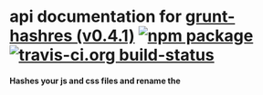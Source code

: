 # api documentation for  [grunt-hashres (v0.4.1)](https://github.com/luismahou/grunt-hashres)  [![npm package](https://img.shields.io/npm/v/npmdoc-grunt-hashres.svg?style=flat-square)](https://www.npmjs.org/package/npmdoc-grunt-hashres) [![travis-ci.org build-status](https://api.travis-ci.org/npmdoc/node-npmdoc-grunt-hashres.svg)](https://travis-ci.org/npmdoc/node-npmdoc-grunt-hashres)
#### Hashes your js and css files and rename the <script> and <link> declarations that refer to them in your html/php/etc files.

[![NPM](https://nodei.co/npm/grunt-hashres.png?downloads=true&downloadRank=true&stars=true)](https://www.npmjs.com/package/grunt-hashres)

- [https://npmdoc.github.io/node-npmdoc-grunt-hashres/build/apidoc.html](https://npmdoc.github.io/node-npmdoc-grunt-hashres/build/apidoc.html)

[![apidoc](https://npmdoc.github.io/node-npmdoc-grunt-hashres/build/screenCapture.buildCi.browser.%252Ftmp%252Fbuild%252Fapidoc.html.png)](https://npmdoc.github.io/node-npmdoc-grunt-hashres/build/apidoc.html)

![npmPackageListing](https://npmdoc.github.io/node-npmdoc-grunt-hashres/build/screenCapture.npmPackageListing.svg)

![npmPackageDependencyTree](https://npmdoc.github.io/node-npmdoc-grunt-hashres/build/screenCapture.npmPackageDependencyTree.svg)



# package.json

```json

{
    "author": {
        "name": "luismahou"
    },
    "bugs": {
        "url": "https://github.com/luismahou/grunt-hashres/issues"
    },
    "dependencies": {
        "wrench": "~1.4.2"
    },
    "description": "Hashes your js and css files and rename the <script> and <link> declarations that refer to them in your html/php/etc files.",
    "devDependencies": {
        "grunt": "0.4.1",
        "grunt-cli": "~0.1.6",
        "grunt-contrib-jshint": "~0.7",
        "grunt-vows": "0.3.1",
        "vows": "~0.7"
    },
    "directories": {},
    "dist": {
        "shasum": "73a5e8c76eb165402557218107d582f0a222548d",
        "tarball": "https://registry.npmjs.org/grunt-hashres/-/grunt-hashres-0.4.1.tgz"
    },
    "engines": {
        "node": ">= 0.8.0"
    },
    "homepage": "https://github.com/luismahou/grunt-hashres",
    "keywords": [
        "gruntplugin",
        "grunt",
        "revision",
        "rev",
        "hash"
    ],
    "licenses": [
        {
            "type": "MIT",
            "url": "https://github.com/luismahou/grunt-hashres/blob/master/LICENSE-MIT"
        }
    ],
    "main": "Gruntfile.js",
    "maintainers": [
        {
            "name": "luismahou"
        }
    ],
    "name": "grunt-hashres",
    "optionalDependencies": {},
    "repository": {
        "type": "git",
        "url": "git://github.com/luismahou/grunt-hashres.git"
    },
    "scripts": {
        "test": "node ./node_modules/vows/bin/vows --spec"
    },
    "version": "0.4.1"
}
```



# misc
- this document was created with [utility2](https://github.com/kaizhu256/node-utility2)
